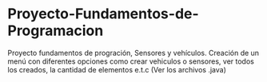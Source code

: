 # Proyecto-Fundamentos-de-Programacion
Proyecto fundamentos de progración, Sensores y vehículos.
Creación de un menú con diferentes opciones como crear vehiculos o sensores, ver todos los creados, la cantidad de elementos e.t.c
(Ver los archivos .java)
